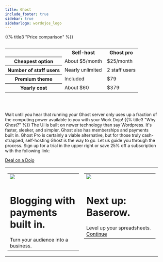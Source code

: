 ```yaml
---
title: Ghost
include_footer: true
sidebar: true
sidebarlogo: wordojos_logo
---
```


{{% title3 "Price comparison" %}}
<table>
    <caption></caption>
    <tr>
        <td> </td>
        <th scope="col" class="heman">Self-host</th>
        <th scope="col" class="skeletor">Ghost pro</th>
    </tr>
    <tr>
        <th scope="row">Cheapest option</th>
        <td>About $5/month</td>
        <td>$25/month</td>
    </tr>
    <tr>
        <th scope="row">Number of staff users</th>
        <td>Nearly unlimited</td>
        <td>2 staff users</td>
    </tr>
    <tr>
        <th scope="row">Premium theme</th>
        <td>Included</td>
        <td>$79</td>
    </tr>
    <tr>
        <th scope="row">Yearly cost</th>
        <td>About $60</td>
        <td>$379</td>
    </tr>
</table>

<br><br>


Wait until you hear that running your Ghost server only uses up a fraction of the computing power available to you with your Work Dojo!
{{% title3 "Why Ghost?" %}}
The UI is built on newer technology than say Wordpress.  It's faster, sleeker, and simpler.  Ghost also has memberships and payments built in.  Ghost Pro is certainly a viable alternative, but for those truly cash-strapped, self-hosting Ghost is the way to go.  Let us guide you through the process.  Sign up for a trial in the upper right or save 25% off a subscription with the following link:

 <a href="https://blog.workdojos.com/deal-on-a-dojo">Deal on a Dojo</a> 

 
<table border="0" cellpadding="0" cellspacing="0" width="600" id="templateColumns">
    <tr>
        <td align="center" valign="top" width="50%" class="templateColumnContainer">
            <table border="0" cellpadding="10" cellspacing="0" width="100%">
                <tr>
                    <td class="leftColumnContent">
                      <a href="https://ghost.org">  
                        <img src="https://workmates.live/wp-content/uploads/2022/11/ghost-black-logo.png" class="columnImage" />
                    </td>
                </tr>
                <tr>
                    <td valign="top" class="leftColumnContent">
                        <h1>Blogging with payments built in.</h1>
                       Turn your audience into a business. 
                    </td>
                </tr>
            </table>
        </td>
        <td align="center" valign="top" width="50%" class="templateColumnContainer">
            <table border="0" cellpadding="10" cellspacing="0" width="100%">
                <tr>
                    <td class="rightColumnContent">
                      <a href="https://workdojos.com/baserow">
                        <img src="https://workmates.live/wp-content/uploads/2022/11/baserow-logo.jpg" class="columnImage" />
                    </td>
                </tr>
                <tr>
                    <td valign="top" class="rightColumnContent">
                        <h1>Next up:  Baserow.</h1>
                        Level up your spreadsheets.
                             <a href="https://workdojos.com/baserow">Continue</a> 
                    </td>
                </tr>
            </table>
        </td>
    </tr>
</table>

